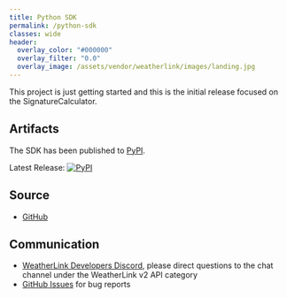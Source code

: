 ```yaml
---
title: Python SDK
permalink: /python-sdk
classes: wide
header:
  overlay_color: "#000000"
  overlay_filter: "0.0"
  overlay_image: /assets/vendor/weatherlink/images/landing.jpg
---
```


This project is just getting started and this is the initial release focused on the SignatureCalculator.

## Artifacts

The SDK has been published to [PyPI](https://pypi.org/project/weatherlink-v2-api-sdk/).

Latest Release: [![PyPI](https://img.shields.io/pypi/v/weatherlink-v2-api-sdk?color=blue&style=flat-square)](https://pypi.org/project/weatherlink-v2-api-sdk/)

## Source

* [GitHub](https://github.com/weatherlink/weatherlink-v2-api-sdk-python)

## Communication

* [WeatherLink Developers Discord](https://weatherlink.github.io/discord), please direct questions to the chat channel under the WeatherLink v2 API category
* [GitHub Issues](https://github.com/weatherlink/weatherlink-v2-api-sdk-python/issues) for bug reports
